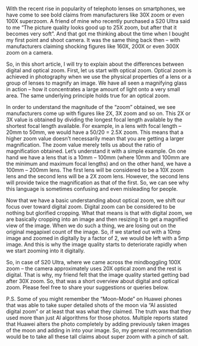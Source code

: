 With the recent rise in popularity of telephoto lenses on smartphones, we have come to see bold claims
from manufacturers like 30X zoom or even 100X superzoom. A friend of mine who recently purchased a
S20 Ultra said to me “The picture quality looks good up to 25X zoom, but after that it becomes very
soft”. And that got me thinking about the time when I bought my first point and shoot camera. It was
the same thing back then – with manufacturers claiming shocking figures like 160X, 200X or even 300X
zoom on a camera.

So, in this short article, I will try to explain about the differences between digital and optical zoom. First,
let us start with optical zoom. Optical zoom is achieved in photography when we use the physical
properties of a lens or a group of lenses to magnify an image. We have all seen a magnifying glass in
action – how it concentrates a large amount of light onto a very small area. The same underlying
principle holds true for an optical zoom.

In order to understand the magnitude of the “zoom” obtained, we see manufacturers come up with
figures like 2X, 3X zoom and so on. This 2X or 3X value is obtained by dividing the longest focal length
available by the shortest focal length available. For example, in a lens with focal length – 20mm to
50mm, we would have a 50/20 = 2.5X zoom. This means that a higher zoom value doesn’t necessarily
mean that you are getting a larger magnification. The zoom value merely tells us about the ratio of
magnification obtained. Let’s understand it with a simple example. On one hand we have a lens that is a
10mm – 100mm (where 10mm and 100mm are the minimum and maximum focal lengths) and on the
other hand, we have a 100mm – 200mm lens. The first lens will be considered to be a 10X zoom lens
and the second lens will be a 2X zoom lens. However, the second lens will provide twice the
magnification as that of the first. So, we can see why this language is sometimes confusing and even
misleading for people.

Now that we have a basic understanding about optical zoom, we shift our focus over toward digital
zoom. Digital zoom can be considered to be nothing but glorified cropping. What that means is that with
digital zoom, we are basically cropping into an image and then resizing it to get a magnified view of the
image. When we do such a thing, we are losing out on the original megapixel count of the image. So, if
we started out with a 10mp image and zoomed in digitally by a factor of 2, we would be left with a 5mp
image. And this is why the image quality starts to deteriorate rapidly when we start zooming into it
digitally.

So, in case of S20 Ultra, where we came across the mindboggling 100X zoom – the camera
approximately uses 20X optical zoom and the rest is digital. That is why, my friend felt that the image
quality started getting bad after 30X zoom.
So, that was a short overview about digital and optical zoom. Please feel free to share your suggestions
or queries below.

P.S. Some of you might remember the “Moon-Mode” on Huawei phones that was able to take super
detailed shots of the moon via “AI assisted digital zoom” or at least that was what they claimed. The
truth was that they used more than just AI algorithms for those photos. Multiple reports stated that
Huawei alters the photo completely by adding previously taken images of the moon and adding in into
your image. So, my general recommendation would be to take all these tall claims about super zoom
with a pinch of salt.

